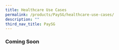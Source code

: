 ```yaml
---
title: Healthcare Use Cases
permalink: /products/PaySG/healthcare-use-cases/
description: ""
third_nav_title: PaySG
---
```

### **Coming Soon**
